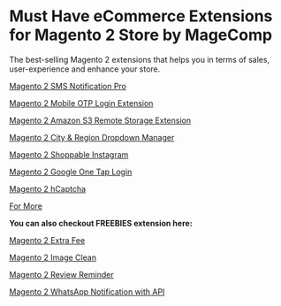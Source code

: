 # Must Have eCommerce Extensions for Magento 2 Store by MageComp

The best-selling Magento 2 extensions that helps you in terms of sales, user-experience and enhance your store. 

[Magento 2 SMS Notification Pro](https://magecomp.com/magento-2-sms-notification-pro.html)

[Magento 2 Mobile OTP Login Extension](https://magecomp.com/magento-2-mobile-otp-login.html)

[Magento 2 Amazon S3 Remote Storage Extension](https://magecomp.com/magento-2-amazon-s3-remote-storage.html)

[Magento 2 City & Region Dropdown Manager](https://magecomp.com/magento-2-city-and-region-dropdown-manager.html)

[Magento 2 Shoppable Instagram](https://magecomp.com/magento-2-shoppable-instagram.html)

[Magento 2 Google One Tap Login](https://magecomp.com/magento-2-google-one-tap-login.html)

[Magento 2 hCaptcha](https://magecomp.com/magento-2-hcaptcha.html)

[For More](https://magecomp.com/magento-2-extensions.html)

**You can also checkout FREEBIES extension here:**

[Magento 2 Extra Fee](https://github.com/magecomp/magento2-extra-fee)

[Magento 2 Image Clean](https://github.com/magecomp/magento-2-image-clean)

[Magento 2 Review Reminder](https://github.com/magecomp/magento-review-reminder)

[Magento 2 WhatsApp Notification with API](https://github.com/magecomp/magento-2-whatsapp-notification-with-api)

